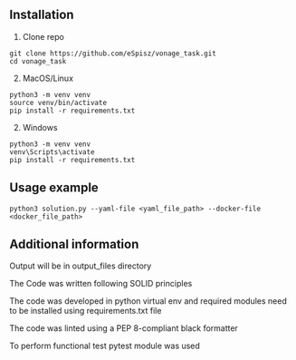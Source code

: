 ## Installation

1. Clone repo 
```
git clone https://github.com/eSpisz/vonage_task.git
cd vonage_task
```

2. MacOS/Linux
```
python3 -m venv venv
source venv/bin/activate
pip install -r requirements.txt
```
2. Windows
```
python3 -m venv venv
venv\Scripts\activate
pip install -r requirements.txt
```

## Usage example
```
python3 solution.py --yaml-file <yaml_file_path> --docker-file <docker_file_path>
```

## Additional information

Output will be in output_files directory

The Code was written following SOLID principles 

The code was developed in python virtual env and required modules need to be installed using requirements.txt file

The code was linted using a PEP 8-compliant black formatter

To perform functional test pytest module was used
